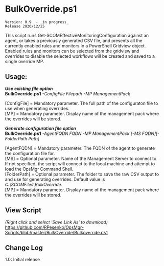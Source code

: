 # BulkOverride.ps1
    Version: 0.9  - _in progress_
    Release 2020/12/25
  
This script runs Get-SCOMEffectiveMonitoringConfiguration against an agent, or takes a previously generated CSV file, and presents all the currently enabled rules and monitors in a PowerShell Gridview object.  Enabled rules and monitors can be selected from the gridview and overrides to disable the selected workflows will be created and saved to a single override MP.

## Usage:
*****Use existing file option*****  
**BulkOverride.ps1** *-ConfigFile Filepath -MP ManagementPack*

[ConfigFile] = Mandatory parameter.  The full path of the configuraton file to use when generating overrides.  
[MP] = Mandatory parameter.  Display name of the management pack where the overrides will be stored.

*****Generate configuration file option*****  
**BulkOverride.ps1** *-AgentFQDN FQDN -MP ManagementPack* *[-MS FQDN][-FolderPath Path]*

[AgentFQDN] = Mandatory parameter.  The FQDN of the agent to generate the configuration file for.  
[MS] = Optional parameter.  Name of the Management Server to connect to.  If not specified, the script will connect to the local machine and attempt to load the OpsMgr Command Shell.  
[FolderPath] = Optional parameter.  The folder to save the raw CSV output to and use for generating overrides.  Default value is _C:\SCOMFiles\BulkOverride_.  
[MP] = Mandatory parameter.  Display name of the management pack where the overrides will be stored.

## View Script    
_(Right click and select 'Save Link As' to download)_    
https://github.com/RPesenko/OpsMgr-Scripts/blob/master/BulkOverride/Bulkoverride.ps1
 
## Change Log  
1.0: Initial release  